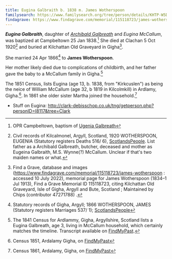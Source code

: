 ```yaml
---
title: Eugina Galbraith b. 1838 m. James Wotherspoon
familysearch: https://www.familysearch.org/tree/person/details/KHTP-W5D
findagrave: https://www.findagrave.com/memorial/115118723/james-wotherspoon
---
```

***Eugina Galbraith***, daughter of *[Archibald Galbreath](galbreath-archibald-1803.md)* and
*Eugina McCallum*, was baptized at Campbeltown 25 Jan 1838.[^birth]
She died at Clachan 5 Oct 1920[^death] and buried at Kilchattan Old Graveyard in Gigha[^burial].

She married 24 Apr 1866[^marriage] to **James Wotherspoon**.

Her mother likely died due to complications of childbirth, and her father gave the baby to a McCallum family in Gigha.[^census1841]

The 1851 Census, lists Eugina (age 13, b. 1838, from "Kirkcuslen") as being the neice of William McCallum (age 32, b 1819 in Kilcolmkill) in Ardlamy, Gigha.[^census1851].  In 1861 she older sister Martha joined the household.[^census1861]



- Stuff on Eugina: http://clark-debisschop.co.uk/tng/getperson.php?personID=I8117&tree=Clark

[^birth]: OPR Campbeltown, baptism of [Ugenia Galbreath]()

[^death]: Civil records of Kilcalmonel, Argyll, Scotland, 1920 WOTHERSPOON, EUGENIA (Statutory registers Deaths 516/ 6), [ScotlandsPeople](https://www.scotlandspeople.gov.uk/view-image/nrs_stat_deaths/7510900).  List father as a Archibald Galbreath, butcher, deceased and mother as Eugeina Galbraith, M.S. Wynne(?) McCallum.  Unclear if that's two maiden names or what.

[^burial]: Find a Grave, database and images (https://www.findagrave.com/memorial/115118723/james-wotherspoon : accessed 10 July 2022), memorial page for James Wotherspoon (1834–1 Jul 1913), Find a Grave Memorial ID 115118723, citing Kilchattan Old Graveyard, Isle of Gigha, Argyll and Bute, Scotland ; Maintained by Chips (contributor 47271788) .

[^marriage]: Statutory records of Gigha, Argyll; 1866 WOTHERSPOON, JAMES (Statutory registers Marriages 537/ 1); [ScotlandsPeople](https://www.scotlandspeople.gov.uk/view-image/nrs_stat_marriages/12332387)

[^census1841]: The 1841 Census for Ardlammy, Gigha, Argyllshire, Scotland lists a Eugina Galbreath, age 3, living in McCallum household, which certainly matches the timeline.  Transcript available on [FindMyPast](https://www.findmypast.com/transcript?id=GBC/1841/0016666302&expand=true).

[^census1851]: Census 1851, Ardalamy Gigha, on [FindMyPast](https://www.findmypast.com/transcript?id=GBC/1851/0019321636)

[^census1861]: Census 1861, Ardalamy, Gigha, on [FindMyPast](https://www.findmypast.com/transcript?id=GBC/1861/0022539221)
